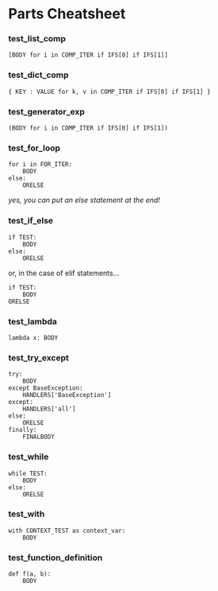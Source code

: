 Parts Cheatsheet
================

### test_list_comp

```{python}
[BODY for i in COMP_ITER if IFS[0] if IFS[1]]
```

### test_dict_comp

```{python}
{ KEY : VALUE for k, v in COMP_ITER if IFS[0] if IFS[1] }
```
### test_generator_exp

```{python}
(BODY for i in COMP_ITER if IFS[0] if IFS[1])
```

### test_for_loop
```{python}
for i in FOR_ITER:
    BODY
else:
    ORELSE
```

_yes, you can put an else statement at the end!_

### test_if_else

```{python}
if TEST:
    BODY
else:
    ORELSE
```

or, in the case of elif statements...

```{python}
if TEST:
    BODY
ORELSE
```

### test_lambda
```{python}
lambda x: BODY
```

### test_try_except

```{python}
try:
    BODY
except BaseException:
    HANDLERS['BaseException']
except:
    HANDLERS['all']
else: 
    ORELSE
finally:
    FINALBODY
```

### test_while

```{python}
while TEST:
    BODY
else:
    ORELSE
```

### test_with

```{python}
with CONTEXT_TEST as context_var:
    BODY
```

### test_function_definition

```{python}
def f(a, b):
    BODY
```
